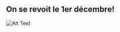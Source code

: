 ## On se revoit le 1er décembre!
 ![Alt Text](https://media.giphy.com/media/pO7jomKrTwfSw/giphy.gif)


